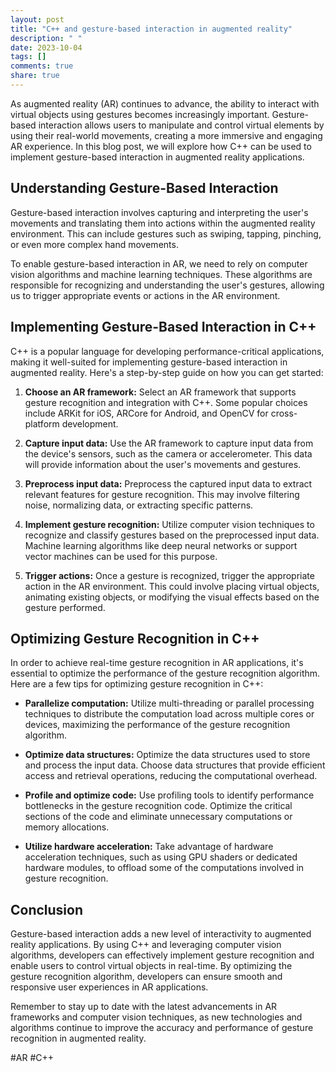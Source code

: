 ```yaml
---
layout: post
title: "C++ and gesture-based interaction in augmented reality"
description: " "
date: 2023-10-04
tags: []
comments: true
share: true
---
```


As augmented reality (AR) continues to advance, the ability to interact with virtual objects using gestures becomes increasingly important. Gesture-based interaction allows users to manipulate and control virtual elements by using their real-world movements, creating a more immersive and engaging AR experience. In this blog post, we will explore how C++ can be used to implement gesture-based interaction in augmented reality applications.

## Understanding Gesture-Based Interaction

Gesture-based interaction involves capturing and interpreting the user's movements and translating them into actions within the augmented reality environment. This can include gestures such as swiping, tapping, pinching, or even more complex hand movements.

To enable gesture-based interaction in AR, we need to rely on computer vision algorithms and machine learning techniques. These algorithms are responsible for recognizing and understanding the user's gestures, allowing us to trigger appropriate events or actions in the AR environment.

## Implementing Gesture-Based Interaction in C++

C++ is a popular language for developing performance-critical applications, making it well-suited for implementing gesture-based interaction in augmented reality. Here's a step-by-step guide on how you can get started:

1. **Choose an AR framework:** Select an AR framework that supports gesture recognition and integration with C++. Some popular choices include ARKit for iOS, ARCore for Android, and OpenCV for cross-platform development.

2. **Capture input data:** Use the AR framework to capture input data from the device's sensors, such as the camera or accelerometer. This data will provide information about the user's movements and gestures.

3. **Preprocess input data:** Preprocess the captured input data to extract relevant features for gesture recognition. This may involve filtering noise, normalizing data, or extracting specific patterns.

4. **Implement gesture recognition:** Utilize computer vision techniques to recognize and classify gestures based on the preprocessed input data. Machine learning algorithms like deep neural networks or support vector machines can be used for this purpose.

5. **Trigger actions:** Once a gesture is recognized, trigger the appropriate action in the AR environment. This could involve placing virtual objects, animating existing objects, or modifying the visual effects based on the gesture performed.

## Optimizing Gesture Recognition in C++

In order to achieve real-time gesture recognition in AR applications, it's essential to optimize the performance of the gesture recognition algorithm. Here are a few tips for optimizing gesture recognition in C++:

- **Parallelize computation:** Utilize multi-threading or parallel processing techniques to distribute the computation load across multiple cores or devices, maximizing the performance of the gesture recognition algorithm.

- **Optimize data structures:** Optimize the data structures used to store and process the input data. Choose data structures that provide efficient access and retrieval operations, reducing the computational overhead.

- **Profile and optimize code:** Use profiling tools to identify performance bottlenecks in the gesture recognition code. Optimize the critical sections of the code and eliminate unnecessary computations or memory allocations.

- **Utilize hardware acceleration:** Take advantage of hardware acceleration techniques, such as using GPU shaders or dedicated hardware modules, to offload some of the computations involved in gesture recognition.

## Conclusion

Gesture-based interaction adds a new level of interactivity to augmented reality applications. By using C++ and leveraging computer vision algorithms, developers can effectively implement gesture recognition and enable users to control virtual objects in real-time. By optimizing the gesture recognition algorithm, developers can ensure smooth and responsive user experiences in AR applications.

Remember to stay up to date with the latest advancements in AR frameworks and computer vision techniques, as new technologies and algorithms continue to improve the accuracy and performance of gesture recognition in augmented reality.

#AR #C++